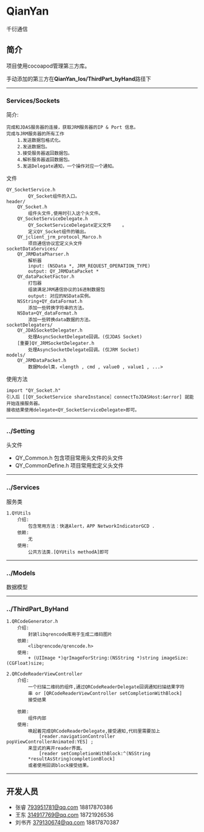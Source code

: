# QianYan
千衍通信

## 简介
项目使用cocoapod管理第三方库。

手动添加的第三方在**QianYan_Ios/ThirdPart_byHand**路径下
***

### Services/Sockets 
简介:

	完成和JDAS服务器的连接，获取JRM服务器的IP & Port 信息。
	完成与JRM服务器的所有工作
		1.发送数据包格式化。
		2.发送数据包。
		3.接受服务器返回数据包。 
		4.解析服务器返回数据包。
		5.发送Delegate通知，一个操作对应一个通知。
			

文件

	QY_SocketService.h
			QY_Socket组件的入口。
	header/
		QY_Socket.h
			组件头文件,使用时引入这个头文件。
		QY_SocketServiceDelegate.h
			QY_SocketServiceDelegate定义文件	。
			定义QY_Socket组件的输出。
		QY_jclient_jrm_protocol_Marco.h 
			项目通信协议宏定义头文件
	socketDataServices/
		QY_JRMDataPharser.h
			解析器
			input: (NSData *, JRM_REQUEST_OPERATION_TYPE)
			output: QY_JRMDataPacket * 
		QY_dataPacketFactor.h
			打包器
			组装满足JRM通信协议的16进制数据包
			output: 对应的NSData实例。
		NSString+QY_dataFormat.h
			添加一些转换字符串的方法。
		NSData+QY_dataFormat.h
			添加一些转换data数据的方法。
	socketDelegaters/
		QY_JDASSocketDelegater.h
			处理AsyncSocketDelegate回调。(仅JDAS Socket)
		[重要]QY_JRMSocketDelegater.h
			处理AsyncSocketDelegate回调。(仅JRM Socket)
	models/
		QY_JRMDataPacket.h
			数据Model类，<length , cmd , value0 , value1 , ...>


使用方法

	import "QY_Socket.h"
	引入后 [[QY_SocketService shareInstance］connectToJDASHost:&error] 就能开始连接服务器。
	接收结果使用delegate<QY_SocketServiceDelegate>即可。
	
***
### ../Setting
头文件

+ QY_Common.h 包含项目常用头文件的头文件
+ QY_CommonDefine.h 项目常用宏定义头文件
***
### ../Services
服务类  


	1.QYUtils
		介绍:
			包含常用方法：快速Alert，APP NetworkIndicatorGCD .
		依赖:
			无
		使用:
			公共方法类.[QYUtils methodA]即可
***
### ../Models

数据模型

***
### ../ThirdPart_ByHand

	1.QRCodeGenerator.h
		介绍:
			封装libqrencode库用于生成二维码图片
		依赖:
			<libqrencode/qrencode.h>
		使用:
			+ (UIImage *)qrImageForString:(NSString *)string imageSize:(CGFloat)size;

	2.QRCodeReaderViewController
		介绍:
			一个扫描二维码的组件,通过QRCodeReaderDelegate回调通知扫描结果字符
			串 or [QRCodeReaderViewController setCompletionWithBlock] 
			接受结果

		依赖:
			组件内部
		使用:
			唤起着完成QRCodeReaderDelegate,接受通知,代码里需要加上 
				[reader.navigationController popViewControllerAnimated:YES] ;
			来显式的离开reader界面。
				[reader setCompletionWithBlock:^(NSString 
			*resultAsString)completionBlock]
			或者使用回调block接受结果。


*** 
## 开发人员
+ 张睿 <793951781@qq.com> 18817870386
+ 王东 <314917769@qq.com> 18721926536
+ 刘书齐 <379130674@qq.com> 18817870387